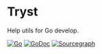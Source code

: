 # Tryst
Help utils for Go develop.

[![Go](https://github.com/alimy/tryst/actions/workflows/go.yml/badge.svg)](https://github.com/alimy/tryst/actions/workflows/go.yml)
[![GoDoc](https://godoc.org/github.com/alimy/tryst?status.svg)](https://pkg.go.dev/github.com/alimy/tryst)
[![Sourcegraph](https://img.shields.io/badge/view%20on-Sourcegraph-brightgreen.svg?logo=sourcegraph)](https://sourcegraph.com/github.com/alimy/tryst)
